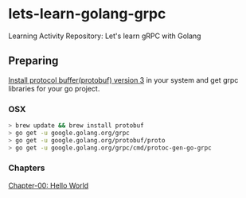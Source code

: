 # lets-learn-golang-grpc
Learning Activity Repository: Let's learn gRPC with Golang


## Preparing
[Install protocol buffer(protobuf) version 3](https://grpc.io/docs/protoc-installation/) in your system and get grpc libraries for your go project.
### OSX
```bash
> brew update && brew install protobuf
> go get -u google.golang.org/grpc
> go get -u google.golang.org/protobuf/proto
> go get -u google.golang.org/grpc/cmd/protoc-gen-go-grpc
```
### Chapters
[Chapter-00: Hello World](https://github.com/abc101/lets-learn-golang-grpc/tree/main/chapter-00/helloworld)
